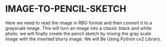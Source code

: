 # IMAGE-TO-PENCIL-SKETCH
Here we need to read the image in RBG format and then convert it to a grayscale image. This will turn an image into a classic black and white photo. we will finally create the pencil sketch by mixing the gray scale image with the inverted blurry image. We will Be Using Python cv2 Library.
